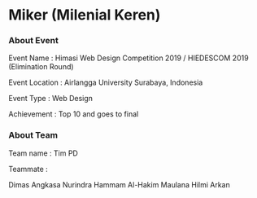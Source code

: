 # Miker (Milenial Keren)

### About Event

Event Name : Himasi Web Design Competition 2019 / HIEDESCOM 2019 (Elimination Round)

Event Location : Airlangga University Surabaya, Indonesia

Event Type : Web Design

Achievement : Top 10 and goes to final

### About Team

Team name : Tim PD

Teammate :

Dimas Angkasa Nurindra
Hammam Al-Hakim
Maulana Hilmi Arkan
